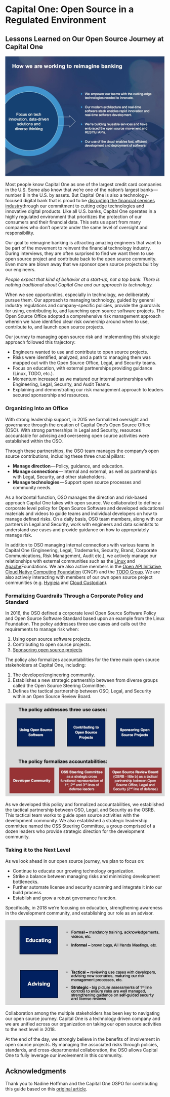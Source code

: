 # Capital One: Open Source in a Regulated Environment

## Lessons Learned on Our Open Source Journey at Capital One

![image alt text](images/capitalone1.jpg)

Most people know Capital One as one of the largest credit card companies in the U.S. Some also know that we’re one of the nation’s largest banks — number 8 in the U.S. by assets. But Capital One is also a technology-focused digital bank that is proud to be [disrupting the financial services industry](https://medium.com/capital-one-developers/we-re-a-disruptive-bank-a21f7cce25b6#.7swhf6tt4)through our commitment to cutting edge technologies and innovative digital products. Like all U.S. banks, Capital One operates in a highly regulated environment that prioritizes the protection of our consumers and their financial data. This sets us apart from many companies who don’t operate under the same level of oversight and responsibility.

Our goal to reimagine banking is attracting amazing engineers that want to be part of the movement to reinvent the financial technology industry. During interviews, they are often surprised to find we want them to use open source project and contribute back to the open source community. Even more are blown away that we sponsor open source projects built by our engineers.

*People expect that kind of behavior at a start-up, not a top bank. There is nothing traditional about Capital One and our approach to technology.*

When we see opportunities, especially in technology, we deliberately pursue them. Our approach to managing technology, guided by general industry regulations and company-specific policies, provide the guardrails for using, contributing to, and launching open source software projects. The Open Source Office adopted a comprehensive risk management approach wherein we have identified clear risk ownership around when to use, contribute to, and launch open source projects.

Our journey to managing open source risk and implementing this strategic approach followed this trajectory:

* Engineers wanted to use and contribute to open source projects.
* Risks were identified, analyzed, and a path to managing them was mapped out with the Open Source Office, Legal, and Security teams.
* Focus on education, with external partnerships providing guidance (Linux, TODO, etc.).
* Momentum increased as we matured our internal partnerships with Engineering, Legal, Security, and Audit Teams.
* Explaining and demonstrating our risk management approach to leaders secured sponsorship and resources.

### Organizing Into an Office

With strong leadership support, in 2015 we formalized oversight and governance through the creation of Capital One’s Open Source Office (OSO). With strong partnerships in Legal and Security, resources accountable for advising and overseeing open source activities were established within the OSO. 

Through these partnerships, the OSO team manages the company’s open source contributions, including these three crucial pillars:

* **Manage direction** — Policy, guidance, and education.
* **Manage connections** — Internal and external, as well as partnerships with Legal, Security, and other stakeholders.
* **Manage technologies** — Support open source processes and community needs.

As a horizontal function, OSO manages the direction and risk-based approach Capital One takes with open source. We collaborated to define a corporate level policy for Open Source Software and developed educational materials and videos to guide teams and individual developers on how to manage defined risks. On a daily basis, OSO team members, along with our partners in Legal and Security, work with engineers and data scientists to understand use cases and provide guidance on how to appropriately manage risk.

In addition to OSO managing internal connections with various teams in Capital One (Engineering, Legal, Trademarks, Security, Brand, Corporate Communications, Risk Management, Audit etc.), we actively manage our relationships with external communities such as the [Linux](https://www.linuxfoundation.org/) and [Apache](https://www.apache.org/)Foundations. We are also active members in the [Open API Initiative](https://www.openapis.org/), [Cloud Native Computing Foundation](https://www.cncf.io/) (CNCF) and the [TODO Group](http://todogroup.org/). We are also actively interacting with members of our own open source project communities (e.g. [Hygieia](https://developer.capitalone.com/opensource-projects/hygieia/) and [Cloud Custodian](https://developer.capitalone.com/opensource-projects/cloud-custodian/)).

### Formalizing Guardrails Through a Corporate Policy and Standard

In 2016, the OSO defined a corporate level Open Source Software Policy and Open Source Software Standard based upon an example from the Linux Foundation. The policy addresses three use cases and calls out the requirements to manage risk when:

1. Using open source software projects.
2. Contributing to open source projects.
3. [Sponsoring open source projects](https://developer.capitalone.com/open-source/)

The policy also formalizes accountabilities for the three main open source stakeholders at Capital One, including:

1. The developer/engineering community.
2. Establishes a new strategic partnership between from diverse groups called the Open Source Steering Committee.
3. Defines the tactical partnership between OSO, Legal, and Security within an Open Source Review Board.

![image alt text](images/capitalone2.jpg)

As we developed this policy and formalized accountabilities, we established the tactical partnership between OSO, Legal, and Security as the OSRB. This tactical team works to guide open source activities with the development community. We also established a strategic leadership committee named the OSS Steering Committee, a group comprised of a dozen leaders who provide strategic direction for the development community.

### Taking it to the Next Level

As we look ahead in our open source journey, we plan to focus on:

* Continue to educate our growing technology organization.
* Strike a balance between managing risks and minimizing development bottlenecks.
* Further automate license and security scanning and integrate it into our build process.
* Establish and grow a robust governance function.

Specifically, in 2018 we’re focusing on education, strengthening awareness in the development community, and establishing our role as an advisor.

![image alt text](images/capitalone3.jpg)

Collaboration among the multiple stakeholders has been key to navigating our open source journey. Capital One is a technology driven company and we are unified across our organization on taking our open source activities to the next level in 2018.

At the end of the day, we strongly believe in the benefits of involvement in open source projects. By managing the associated risks through policies, standards, and cross-departmental collaboration, the OSO allows Capital One to fully leverage our involvement in this community.

## Acknowledgments

Thank you to Nadine Hoffman and the Capital One OSPO for contributing this guide based on this [original article](https://medium.com/capital-one-developers/open-source-in-a-regulated-environment-dc4b4d9af3f8).